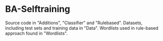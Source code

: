 # BA-Selftraining

Source code in "Additions", "Classifier" and "Rulebased". Datasets, including test sets and training data in "Data". Wordlists used in rule-based approach found in "Wordlists". 

